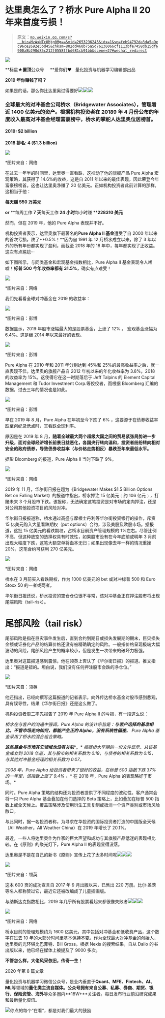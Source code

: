 # 达里奥怎么了？桥水 Pure Alpha II 20 年来首度亏损！

> 原文：[`mp.weixin.qq.com/s?__biz=MzAxNTc0Mjg0Mg==&mid=2653296245&idx=1&sn=feb94792da3da5a9ec96ce2692e5bd45&chksm=802dd460b75a5d76136066cf1113bfe7458db15df6900a8b298d85c212f0558ffbd681cb91bb&scene=27#wechat_redirect`](http://mp.weixin.qq.com/s?__biz=MzAxNTc0Mjg0Mg==&mid=2653296245&idx=1&sn=feb94792da3da5a9ec96ce2692e5bd45&chksm=802dd460b75a5d76136066cf1113bfe7458db15df6900a8b298d85c212f0558ffbd681cb91bb&scene=27#wechat_redirect)

![](img/34178214a765d0578fea405af887f201.png)

**标星★****置顶****公众号     **爱你们♥   量化投资与机器学习编辑部出品

**2019 年你赚钱了吗？**

如果是的话，那么你比达里奥过得要好![](img/b14ce9464d2c7742bdb65121e4202564.png)![](img/b14ce9464d2c7742bdb65121e4202564.png)![](img/b14ce9464d2c7742bdb65121e4202564.png)

### 全球最大的对冲基金公司桥水（Bridgewater Associates），管理着近 1400 亿美元的资产。根据机构投资者在 20189 年 4 月份公布的年度收入最高对冲基金经理富豪榜中，桥水的掌舵人达里奥位居榜首。

#### **2019: $2 billion**
**2018 排名: 4 ($1.3 billion)**

![](img/862dc934d3e36273a9fae8031788a46c.png)

*图片来自：网络

在过去一年半的时间里，达里奥一直看跌，这推动了他的旗舰产品 Pure Alpha 宏观策略，其获得了 14.6%的收益，这是自 2011 年以来的最佳表现，因此荣登今年富豪榜榜首。这也让达里奥净赚了 20 亿美元。正如机构投资者此前计算的那样，这相当于他：

**每天赚 550 万美元**

**or**
**每周工作 ****7 天****每天工作 ****24 小时****每小时赚 ****228310 美元**

然而，但在 2019 年，他的 Pure Alpha 表现并不好。

机构投资者表示，达里奥旗下最著名的**Pure Alpha II 基金**遭受了自 2000 年以来的首次亏损，跌了**0.5%！**因为自 1991 年 12 月桥水成立以来，除了 3 年以外的所有年份都实现了盈利，而截至 2018 年的 18 年中，每年都实现了正收益。这次有点尴尬···

如下图所示，与同类基金和宏观基金指数相比，Pure Alpha II 基金表现令人唏嘘！**标普 500 今年收益率都有 31.5%**，确实有点难受！

![](img/378e3959b0cd7d3b1d48fd5fc1077dcc.png)

*图片来自：网络

我们先看看全球对冲基金在 2019 的收益率：

![](img/b64360d3463745a69367eb7ef0bd084e.png)

*图片来自：彭博

数据显示，2019 年股市涨幅最大的是股票基金，上涨了 12% 。 宏观基金涨幅为 6.4%。这是继 2014 年以来最好的表现。

![](img/edbcee9ac63cad543295cde51f421026.png)

*图片来自：彭博  

Pure Alpha 在 2010 年和 2011 年分别达到 45%和 25%的最高收益率之后，就一直表现不佳。达里奥的旗舰产品自 2012 年初以来的年化收益率为 3.8%，2018 的收益率为 15%。这使得它在这一时期落后于 Jeff Talpins 的 Element Capital Management 和 Tudor Investment Corp.等佼佼者，而根据 Bloomberg 汇编的数据，过去三年的情况也是如此。

![](img/fbb8ea7ab2ed6143ee21e221316b487d.png)

*图片来自：彭博

早在 2019 年 8 月，Pure Alpha 在年初至今下跌了 6% ，这要源于在债券收益率跌至创纪录低点时，其看跌全球利率。

原因是在 2019 年 8 月，**随着全球最大两个超级大国之间的贸易紧张局势进一步升级，面对全球经济增长前景日益恶化，各国央行转向温和，投资者纷纷转向相对安全的政府债券，导致债券收益率（与价格走势相反）暴跌至年来最低水平。**

据彭 Bloomberg 的报道，Pure Alpha II 当时下跌了 9%。

![](img/4ea008afef72e282537eed8cc9e8756d.png)

*图片来自：网络

2019 年 11 月，华尔街日报在题为《Bridgewater Makes $1.5 Billion Options Bet on Falling Market》的报道中指出，桥水押注 15 亿美元﹙约 106 亿元﹚，打赌未来 3 个月股市下跌。该报称，无法确定这笔投资是对市场的定向押注，还是对公司其他投资项目的风险对冲。

华尔街日报报道称，桥水通过高盛与摩根士丹利等华尔街投资银行的操作，斥资 15 亿美元购入大量看跌期权（put options）合约，涉及美股及欧股市场。据报道，这批 15 亿美元的看跌期权，占桥水目前资产管理规模的 1%左右。尽管比例不高，但这种放空的选择权具有时效性，如果股市没有在今年底前或明年 3 月前出现大幅度下跌，这笔大额空单将血本无归；如果出现像去年一样的情况重挫 20%，这笔合约可获利 270 亿美元。

![](img/f7276c732ecbce90a8ceebf755e0edec.png)

*图片来自：网络

桥水在 3 月前买入看跌期权，作为 1000 亿美元的 bet 或对冲标普 500 和 Euro Stoxx 50 的一者或两者。

华尔街日报还说，桥水投资的空仓仓位很不寻常，该对冲基金正在押注股市将出现尾端风险（tail-risk）。

# **尾部风险（tail risk）**

尾部风险是指在巨灾事件发生后，直到合约到期日或损失发展期的期末，巨灾损失金额或证券化产品的结算价格还没有被精确确定的风险。一般指价格呈现极端大幅波动的风险，尾部风险产生的概率较小，但是发生一次带来的破坏力极强。

达里奥对这篇报道感到震惊，他在领英上否认了《华尔街日报》的报道。推文指出：“报道是错的。坦白说，我们没有任何押注股市会跌的净仓位。”

![](img/4260605650cd06e02d76c6a82c05a4c4.png)

*图片来自：领英

他还指出，已经向撰写这篇报道的记者表示，向外传达桥水基金对股市感到悲观，具有误导性，结果《华尔街日报》还是这么做了。

机构投资者周二率先报告了 2019 年 Pure Alpha II 的亏损，有一段这么说：

*桥水在与客户的沟通中强调，Pure Alpha 的设计宗旨是：****与客户选择的基准相比，不管市场走向如何，都能产生正的 Alpha，没有系统性偏差****。* *Pure Alpha 基金采用了桥水的混合组合策略。*

***这些基金与市场其它领域也没有关联****。* *根据桥水早期的一份文件显示，从该基金成立到 2018 年底，其与股市的相关系数为 0.19，与债券的相关系数为 0.15，与其他对冲基金经理的相关系数为 0.07。*

*2008 年，Pure Alpha 给投资者带来了很好的收益，在标普 500 指数下跌 37%的一年里，该指数上涨了 9.4% 。** 在 2018 年，Pure Alpha 的表现略好于市场。*

同时。Pure Alpha 策略的结构还为投资者提供了不同程度的波动性。客户通常会将一只 Pure Alpha 基金叠加在他们选择的 Beta 策略上，比如叠加在标普 500 指数上或全天候上。覆盖策略涉及使用衍生工具复制或抵消一个资产类别或市场风险敞口。

与此同时，据一名投资者称，为寻求在华投资的国际投资者打造的中国版全天候（All Weather，All Weather China）在 2019 年增长了 20.1%。

最近，一些人将达里奥作为作家的巨大声望和成功与其旗舰产品低迷的表现相比较。在《原则》的聚光灯下，Pure Alpha II 的表现显得没落。

达里奥是不是在自己的新书《原则》宣传上花了太多时间呢![](img/b14ce9464d2c7742bdb65121e4202564.png)![](img/b14ce9464d2c7742bdb65121e4202564.png)![](img/b14ce9464d2c7742bdb65121e4202564.png)

![](img/fc2969f5e9bcd4db80d7e8637aad976c.png)

*图片来自：领英

这本 600 页的成功宣言自 2017 年 9 月出版以来，已售出 220 万册。比尔·盖茨等名人都称赞过它，最近它还被改编成了儿童插画版。

与纳斯达克指数相比，2019 年几乎所有股票看起来都很像失败者![](img/b14ce9464d2c7742bdb65121e4202564.png)![](img/b14ce9464d2c7742bdb65121e4202564.png)![](img/b14ce9464d2c7742bdb65121e4202564.png)

![](img/85259f5d6c0682821e57a4f84039da79.png)

*图片来自：网络

桥水目前的管理规模约为 1600 亿美元，其中包括对冲基金和低收费产品，这个数字在过去 10 年的大部分时间里基本保持不变。作为全球最大对冲基金的创始人，达里奥的光环堪比巴菲特、Bill Gross。根据 Nexis 的搜索结果，自从 Dalio 的书出版以来，他已经在媒体上被提及了 9000 多次。

**不管怎么样，大佬风采依旧，传奇一生！**

2020 年第 8 篇文章

量化投资与机器学习微信公众号，是业内垂直于**Quant、MFE、Fintech、AI、ML**等领域的**量化类主流自媒体。**公众号拥有来自**公募、私募、券商、期货、银行、保险资管、海外**等众多圈内**18W+**关注者。每日发布行业前沿研究成果和最新量化资讯。

![](img/6cba9abe9f2c434df7bd9c0d0d6e1156.png)你点的每个“在看”，都是对我们最大的鼓励